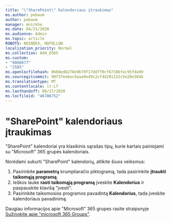 ```yaml
---
title: "\"SharePoint\" kalendoriaus įtraukimas"
ms.author: pebaum
author: pebaum
manager: mnirkhe
ms.date: 04/21/2020
ms.audience: Admin
ms.topic: article
ROBOTS: NOINDEX, NOFOLLOW
localization_priority: Normal
ms.collection: Adm_O365
ms.custom:
- "9000677"
- "2585"
ms.openlocfilehash: 0668ed8270e9b70f17dd7f0cf87386fec95fda99
ms.sourcegitcommit: 90f37eebec9aaa9e49c2cf4d201152c5e20e384b
ms.translationtype: MT
ms.contentlocale: lt-LT
ms.lasthandoff: 08/17/2020
ms.locfileid: "46786752"
---
```

# <a name="add-a-sharepoint-calendar"></a>"SharePoint" kalendoriaus įtraukimas

"SharePoint" kalendoriai yra klasikinis sąrašas tipų, kurie kartais painiojami su "Microsoft" 365 grupės kalendoriais.
 
Norėdami sukurti "SharePoint" kalendorių, atlikite šiuos veiksmus:
 
1.  Pasirinkite **parametrų** krumpliaračio piktogramą, tada pasirinkite **įtraukti taikomąją programą**.
2.  Ieškos lauke **rasti taikomąją programą** įveskite **Kalendorius** ir paspauskite klavišą "įvesti".
3.  Pasirinkite taikomosios programos pavadintą **Kalendorius**, tada įveskite kalendoriaus pavadinimą.

Daugiau informacijos apie "Microsoft" 365 grupes rasite straipsnyje [Sužinokite apie "microsoft 365 Groups"](https://support.office.com/article/Learn-about-Office-365-groups-b565caa1-5c40-40ef-9915-60fdb2d97fa2).

